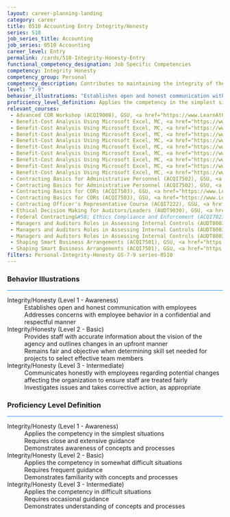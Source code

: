 ```yaml
---
layout: career-planning-landing
category: career
title: 0510 Accounting Entry Integrity/Honesty
series: 510
job_series_title: Accounting
job_series: 0510 Accounting
career_level: Entry
permalink: /cards/510-Integrity-Honesty-Entry
functional_competency_designation: Job Specific Competencies
competency: Integrity Honesty
competency_group: Personal
competency_description: Contributes to maintaining the integrity of the organization; displays high standards of ethical conduct and understands the impact of violating these standards on an organization, self, and others; is trustworthy
level: "7-9"
behavior_illustrations: "Establishes open and honest communication with employees ? Addresses concerns with employee behavior in a confidential and respectful manner ? Provides staff with accurate information about the vision of the agency and outlines changes in an upfront manner ? Remains fair and objective when determining skill set needed for projects to select effective team members ? Communicates honestly with employees regarding potential changes affecting the organization to ensure staff are treated fairly ? Investigates issues and takes corrective action, as appropriate"
proficiency_level_definition: Applies the competency in the simplest situations ? Requires close and extensive guidance ? Demonstrates awareness of concepts and processes ? Applies the competency in somewhat difficult situations ? Requires frequent guidance ? Demonstrates familiarity with concepts and processes  ? Applies the competency in difficult situations ? Requires occasional guidance ? Demonstrates understanding of concepts and processes
relevant_courses: 
 - Advanced COR Workshop (ACQI9008), GSU, <a href="https://www.LearnAtGSUSA.com/ACQI9009">https://www.LearnAtGSUSA.com/ACQI9009</a>
 - Benefit-Cost Analysis Using Microsoft Excel, MC, <a href="https://www.managementconcepts.com/course/id/5405?utm_source=CFOportal&utm_medium=listing&utm_campaign=CFOTTEP&utm_id=23FM">https://www.managementconcepts.com/course/id/5405?utm_source=CFOportal&utm_medium=listing&utm_campaign=CFOTTEP&utm_id=23FM</a>
 - Benefit-Cost Analysis Using Microsoft Excel, MC, <a href="https://www.managementconcepts.com/course/id/5405?utm_source=CFOportal&utm_medium=listing&utm_campaign=CFOTTEP&utm_id=23FM">https://www.managementconcepts.com/course/id/5405?utm_source=CFOportal&utm_medium=listing&utm_campaign=CFOTTEP&utm_id=23FM</a>
 - Benefit-Cost Analysis Using Microsoft Excel, MC, <a href="https://www.managementconcepts.com/course/id/5405?utm_source=CFOportal&utm_medium=listing&utm_campaign=CFOTTEP&utm_id=23FM">https://www.managementconcepts.com/course/id/5405?utm_source=CFOportal&utm_medium=listing&utm_campaign=CFOTTEP&utm_id=23FM</a>
 - Benefit-Cost Analysis Using Microsoft Excel, MC, <a href="https://www.managementconcepts.com/course/id/5405?utm_source=CFOportal&utm_medium=listing&utm_campaign=CFOTTEP&utm_id=23FM">https://www.managementconcepts.com/course/id/5405?utm_source=CFOportal&utm_medium=listing&utm_campaign=CFOTTEP&utm_id=23FM</a>
 - Benefit-Cost Analysis Using Microsoft Excel, MC, <a href="https://www.managementconcepts.com/course/id/5405?utm_source=CFOportal&utm_medium=listing&utm_campaign=CFOTTEP&utm_id=23FM">https://www.managementconcepts.com/course/id/5405?utm_source=CFOportal&utm_medium=listing&utm_campaign=CFOTTEP&utm_id=23FM</a>
 - Benefit-Cost Analysis Using Microsoft Excel, MC, <a href="https://www.managementconcepts.com/course/id/5405?utm_source=CFOportal&utm_medium=listing&utm_campaign=CFOTTEP&utm_id=23FM">https://www.managementconcepts.com/course/id/5405?utm_source=CFOportal&utm_medium=listing&utm_campaign=CFOTTEP&utm_id=23FM</a>
 - Benefit-Cost Analysis Using Microsoft Excel, MC, <a href="https://www.managementconcepts.com/course/id/5405?utm_source=CFOportal&utm_medium=listing&utm_campaign=CFOTTEP&utm_id=23FM">https://www.managementconcepts.com/course/id/5405?utm_source=CFOportal&utm_medium=listing&utm_campaign=CFOTTEP&utm_id=23FM</a>
 - Benefit-Cost Analysis Using Microsoft Excel, MC, <a href="https://www.managementconcepts.com/course/id/5405?utm_source=CFOportal&utm_medium=listing&utm_campaign=CFOTTEP&utm_id=23FM">https://www.managementconcepts.com/course/id/5405?utm_source=CFOportal&utm_medium=listing&utm_campaign=CFOTTEP&utm_id=23FM</a>
 - Benefit-Cost Analysis Using Microsoft Excel, MC, <a href="https://www.managementconcepts.com/course/id/5405?utm_source=CFOportal&utm_medium=listing&utm_campaign=CFOTTEP&utm_id=23FM">https://www.managementconcepts.com/course/id/5405?utm_source=CFOportal&utm_medium=listing&utm_campaign=CFOTTEP&utm_id=23FM</a>
 - Contracting Basics for Administrative Personnel (ACQI7502), GSU, <a href="https://www.LearnAtGSUSA.com/ACQI7503">https://www.LearnAtGSUSA.com/ACQI7503</a>
 - Contracting Basics for Administrative Personnel (ACQI7502), GSU, <a href="https://www.LearnAtGSUSA.com/ACQI7507">https://www.LearnAtGSUSA.com/ACQI7507</a>
 - Contracting Basics for CORs (ACQI7503), GSU, <a href="https://www.LearnAtGSUSA.com/ACQI7504">https://www.LearnAtGSUSA.com/ACQI7504</a>
 - Contracting Basics for CORs (ACQI7503), GSU, <a href="https://www.LearnAtGSUSA.com/ACQI7508">https://www.LearnAtGSUSA.com/ACQI7508</a>
 - Contracting Officer's Representative Course (ACQI7222), GSU, <a href="https://www.LearnAtGSUSA.com/ACQI7223">https://www.LearnAtGSUSA.com/ACQI7223</a>
 - Ethical Decision Making for Auditors/Leaders (AUDT9030), GSU, <a href="https://www.LearnAtGSUSA.com/AUDT9031">https://www.LearnAtGSUSA.com/AUDT9031</a>
 - Federal Contracting&#58; Ethics Compliance and Enforcement (ACQI7023), GSU, <a href="https://www.LearnAtGSUSA.com/ACQI7024">https://www.LearnAtGSUSA.com/ACQI7024</a>
 - Managers and Auditors Roles in Assessing Internal Controls (AUDT8003), GSU, <a href="https://www.LearnAtGSUSA.com/AUDT8004">https://www.LearnAtGSUSA.com/AUDT8004</a>
 - Managers and Auditors Roles in Assessing Internal Controls (AUDT8003), GSU, <a href="https://www.LearnAtGSUSA.com/AUDT8008">https://www.LearnAtGSUSA.com/AUDT8008</a>
 - Managers and Auditors Roles in Assessing Internal Controls (AUDT8003), GSU, <a href="https://www.LearnAtGSUSA.com/AUDT8012">https://www.LearnAtGSUSA.com/AUDT8012</a>
 - Shaping Smart Business Arrangements (ACQI7501), GSU, <a href="https://www.LearnAtGSUSA.com/ACQI7502">https://www.LearnAtGSUSA.com/ACQI7502</a>
 - Shaping Smart Business Arrangements (ACQI7501), GSU, <a href="https://www.LearnAtGSUSA.com/ACQI7506">https://www.LearnAtGSUSA.com/ACQI7506</a>
filters: Personal-Integrity-Honesty GS-7-9 series-0510
---
```


<div class="desktop:grid-col-6 margin-y-3">
  <div class="border-top-2 bg-white padding-3 shadow-5 height-full members-hover border-1px button-border border-top-blue radius-lg card-text-color">
    <h3>Behavior Illustrations</h3>
    <hr style="background-color: #2680EB !important;"/>
    <dl class="text-base card-content-color"><dt>Integrity/Honesty (Level 1 - Awareness)</dt><dd>Establishes open and honest communication with employees </dd><dd> Addresses concerns with employee behavior in a confidential and respectful manner</dd><dt>Integrity/Honesty (Level 2 - Basic)</dt><dd>Provides staff with accurate information about the vision of the agency and outlines changes in an upfront manner </dd><dd> Remains fair and objective when determining skill set needed for projects to select effective team members</dd><dt>Integrity/Honesty (Level 3 - Intermediate)</dt><dd>Communicates honestly with employees regarding potential changes affecting the organization to ensure staff are treated fairly </dd><dd> Investigates issues and takes corrective action, as appropriate</dd></dl>
  </div>
</div>
<div class="desktop:grid-col-6 margin-y-3">
  <div class="border-top-2 bg-white padding-3 shadow-5 height-full members-hover border-1px button-border border-top-blue radius-lg card-text-color">
    <h3>Proficiency Level Definition</h3>
     <hr style="background-color: #2680EB !important;"/>
    <dl class="text-base card-content-color"><dt>Integrity/Honesty (Level 1 - Awareness)</dt><dd>Applies the competency in the simplest situations </dd><dd> Requires close and extensive guidance </dd><dd> Demonstrates awareness of concepts and processes</dd><dt>Integrity/Honesty (Level 2 - Basic)</dt><dd>Applies the competency in somewhat difficult situations </dd><dd> Requires frequent guidance </dd><dd> Demonstrates familiarity with concepts and processes </dd><dt>Integrity/Honesty (Level 3 - Intermediate)</dt><dd>Applies the competency in difficult situations </dd><dd> Requires occasional guidance </dd><dd> Demonstrates understanding of concepts and processes</dd></dl>
  </div>
</div>